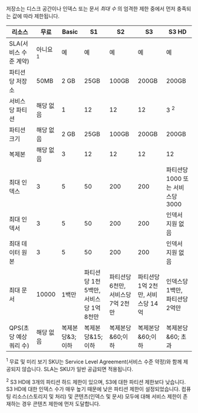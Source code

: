 저장소는 디스크 공간이나 인덱스 또는 문서 *최대 수* 의 엄격한 제한 중에서 먼저 충족되는 값에 따라 제한됩니다.

| 리소스 | 무료 | Basic | S1 | S2 | S3 | S3 HD |
| --- | --- | --- | --- | --- | --- | --- |
| SLA(서비스 수준 계약) |아니요 <sup>1</sup> |예 |예 |예 |예 |예 |
| 파티션당 저장소 |50MB |2 GB |25GB |100GB |200GB |200GB |
| 서비스당 파티션 |해당 없음 |1 |12 |12 |12 |3 <sup>2</sup> |
| 파티션 크기 |해당 없음 |2 GB |25GB |100GB |200GB |200GB |
| 복제본 |해당 없음 |3 |12 |12 |12 |12 |
| 최대 인덱스 |3 |5 |50 |200 |200 |파티션당 1000 또는 서비스당 3000 |
| 최대 인덱서 |3 |5 |50 |200 |200 |인덱서 지원 없음 |
| 최대 데이터 원본 |3 |5 |50 |200 |200 |인덱서 지원 없음 |
| 최대 문서 |10000 |1백만 |파티션당 1천 5백만, 서비스당 1억 8천만 |파티션당 6천만, 서비스당 7억 2천만 |파티션당 1억 2천만, 서비스당 14억 |인덱스당 1백만, 파티션당 2억만 |
| QPS(초당 예상 쿼리 수) |해당 없음 |복제본당&3;이하 |복제본당&15;이하 |복제본당&60;이하 |복제본당&60;이하 |복제본당&60; 초과 |

<sup>1</sup> 무료 및 미리 보기 SKU는 Service Level Agreement(서비스 수준 약정)와 함께 제공되지 않습니다. SLA는 SKU가 일반 공급되면 적용됩니다.

<sup>2</sup> S3 HD에 3개의 파티션 하드 제한이 있으며, S3에 대한 파티션 제한보다 낮습니다. S3 HD에 대한 인덱스 수가 매우 높기 때문에 낮은 파티션 제한이 설정되었습니다. 컴퓨팅 리소스(스토리지 및 처리) 및 콘텐츠(인덱스 및 문서) 모두에 대해 서비스 제한이 존재하는 경우 콘텐츠 제한에 먼저 도달합니다.


<!--HONumber=Feb17_HO2-->


